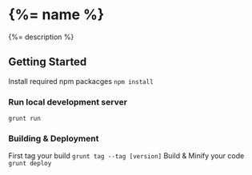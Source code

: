 # {%= name %}

{%= description %}

## Getting Started

Install required npm packacges `npm install`

### Run local development server
`grunt run`

### Building & Deployment
First tag your build `grunt tag --tag [version]`
Build & Minify your code `grunt deploy`
